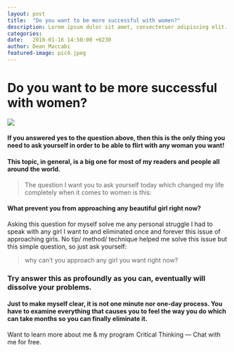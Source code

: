 ```yaml
---
layout: post
title:  "Do you want to be more successful with women?"
description: Lorem ipsum dolor sit amet, consectetuer adipiscing elit. Aenean commodo ligula eget dolor. Aenean massa. Cum sociis natoque penatibus et magnis dis parturient montes, nascetur ridiculus mus. 
categories:
date:   2018-01-16 14:50:00 +0230
author: Dean Maccabi
featured-image: pic4.jpeg
---
```


# Do you want to be more successful with women?

![]({{site.baseurl}}/images/pic4.jpeg)

#### If you answered yes to the question above, then this is the only thing you need to ask yourself in order to be able to flirt with any woman you want!

#### This topic, in general, is a big one for most of my readers and people all around the world.

> The question I want you to ask yourself today which changed my life completely when it comes to women is this:

#### What prevent you from approaching any beautiful girl right now?
Asking this question for myself solve me any personal struggle I had to speak with any girl I want to and eliminated once and forever this issue of approaching girls. No tip/ method/ technique helped me solve this issue but this simple question, so just ask yourself:

> why can’t you approach any girl you want right now?

### Try answer this as profoundly as you can, eventually will dissolve your problems.

#### Just to make myself clear, it is not one minute nor one-day process. You have to examine everything that causes you to feel the way you do which can take months so you can finally eliminate it.

Want to learn more about me & my program  Critical Thinking — Chat with me for free.

